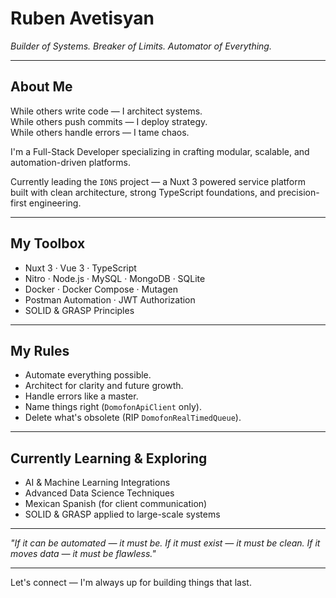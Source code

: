 # Ruben Avetisyan  

*Builder of Systems. Breaker of Limits. Automator of Everything.*

---

## About Me

While others write code — I architect systems.  
While others push commits — I deploy strategy.  
While others handle errors — I tame chaos.

I'm a Full-Stack Developer specializing in crafting modular, scalable, and automation-driven platforms.  

Currently leading the `IONS` project — a Nuxt 3 powered service platform built with clean architecture, strong TypeScript foundations, and precision-first engineering.

---

## My Toolbox

- Nuxt 3 · Vue 3 · TypeScript  
- Nitro · Node.js · MySQL · MongoDB · SQLite  
- Docker · Docker Compose · Mutagen  
- Postman Automation · JWT Authorization  
- SOLID & GRASP Principles  

---

## My Rules

- Automate everything possible.  
- Architect for clarity and future growth.  
- Handle errors like a master.  
- Name things right (`DomofonApiClient` only).  
- Delete what's obsolete (RIP `DomofonRealTimedQueue`).  

---

## Currently Learning & Exploring

- AI & Machine Learning Integrations  
- Advanced Data Science Techniques  
- Mexican Spanish (for client communication)  
- SOLID & GRASP applied to large-scale systems  

---

*"If it can be automated — it must be. If it must exist — it must be clean. If it moves data — it must be flawless."*

---

Let's connect — I'm always up for building things that last.  
